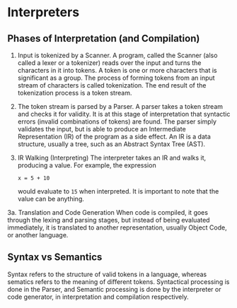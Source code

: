 Interpreters
============

Phases of Interpretation (and Compilation)
------------------------------------------
1. Input is tokenized by a Scanner.
    A program, called the Scanner (also called a lexer or a tokenizer)
    reads over the input and turns the
    characters in it into tokens.
    A token is one or more characters that is significant as a group.
    The process of forming tokens from an input stream of characters is
    called tokenization.
    The end result of the tokenization process is a token stream.

2. The token stream is parsed by a Parser.
    A parser takes a token stream and checks it for validity.
    It is at this stage of interpretation that syntactic errors
    (invalid combinations of tokens) are found.
    The parser simply validates the input, but is able to produce an
    Intermediate Representation (IR) of the program as a side effect.
    An IR is a data structure, usually a tree, such as an Abstract
    Syntax Tree (AST).

3. IR Walking (Interpreting)
    The interpreter takes an IR and walks it, producing a value.
    For example, the expression

      `x = 5 + 10`

    would evaluate to `15` when interpreted.
    It is important to note that the value can be anything.

3a. Translation and Code Generation
    When code is compiled, it goes through the lexing and parsing
    stages, but instead of being evaluated immediately, it is
    translated to another representation, usually Object Code,
    or another language.


Syntax vs Semantics
-------------------
Syntax refers to the structure of valid tokens in a language,
whereas sematics refers to the meaning of different tokens.
Syntactical processing is done in the Parser, and Semantic processing
is done by the interpreter or code generator, in interpretation and
compilation respectively.
